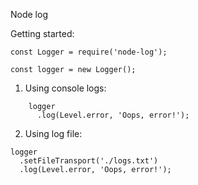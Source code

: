 Node log

Getting started:

```
const Logger = require('node-log');

const logger = new Logger();
```

1. Using console logs:

```
    logger
      .log(Level.error, 'Oops, error!');
```

2. Using log file:

```
logger
  .setFileTransport('./logs.txt')
  .log(Level.error, 'Oops, error!');
```
